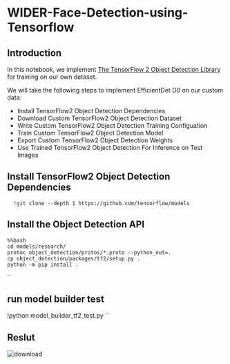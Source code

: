 # WIDER-Face-Detection-using-Tensorflow
## Introduction


In this notebook, we implement [The TensorFlow 2 Object Detection Library](https://blog.tensorflow.org/2020/07/tensorflow-2-meets-object-detection-api.html) for training on our own dataset.



We will take the following steps to implement EfficientDet D0 on our custom data:
* Install TensorFlow2 Object Detection Dependencies
* Download Custom TensorFlow2 Object Detection Dataset
* Write Custom TensorFlow2 Object Detection Training Configuation
* Train Custom TensorFlow2 Object Detection Model
* Export Custom TensorFlow2 Object Detection Weights
* Use Trained TensorFlow2 Object Detection For Inference on Test Images



## Install TensorFlow2 Object Detection Dependencies
```
  !git clone --depth 1 https://github.com/tensorflow/models
  ```

## Install the Object Detection API
```
%%bash
cd models/research/
protoc object_detection/protos/*.proto --python_out=.
cp object_detection/packages/tf2/setup.py .
python -m pip install .
```
``
## run model builder test
!python model_builder_tf2_test.py
``



## Reslut
![download](https://user-images.githubusercontent.com/57318222/115399440-d8287b80-a205-11eb-8719-35d2db66ee53.png)

